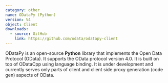 ```yaml
---
category: other
name: ODataPy (Python)
version: V4
object: Client
downloads:
  - source: GitHub
    link: https://github.com/odata/odatapy-client
---
```

ODataPy is an open-source **Python** library that implements the Open Data Protocol (OData). It supports the OData protocol version 4.0. It is built on top of ODataCpp using language binding. It is under development and currently serves only parts of client and client side proxy generation (code gen) aspects of OData.
